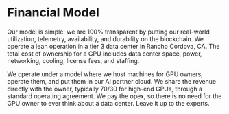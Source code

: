 # Financial Model

Our model is simple: we are 100% transparent by putting our real-world utilization, telemetry, availability, and durability on the blockchain. We operate a lean operation in a tier 3 data center in Rancho Cordova, CA. The total cost of ownership for a GPU includes data center space, power, networking, cooling, license fees, and staffing.

We operate under a model where we host machines for GPU owners, operate them, and put them in our AI partner cloud. We share the revenue directly with the owner, typically 70/30 for high-end GPUs, through a standard operating agreement. We pay the opex, so there is no need for the GPU owner to ever think about a data center. Leave it up to the experts.